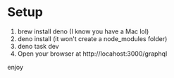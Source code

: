 # Setup

1. brew install deno (I know you have a Mac lol)
2. deno install (it won't create a node_modules folder)
3. deno task dev
4. Open your browser at http://locahost:3000/graphql

enjoy
